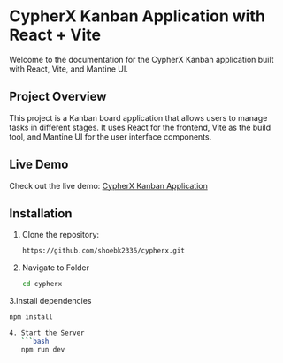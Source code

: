 # CypherX Kanban Application with React + Vite

Welcome to the documentation for the CypherX Kanban application built with React, Vite, and Mantine UI.

## Project Overview

This project is a Kanban board application that allows users to manage tasks in different stages. It uses React for the frontend, Vite as the build tool, and Mantine UI for the user interface components.

## Live Demo

Check out the live demo: [CypherX Kanban Application](https://cypherx-green.vercel.app/)


## Installation

1. Clone the repository:

   ```bash
   https://github.com/shoebk2336/cypherx.git

2. Navigate to Folder
   ```bash
   cd cypherx

3.Install dependencies
```bash
npm install

4. Start the Server
   ```bash
   npm run dev


